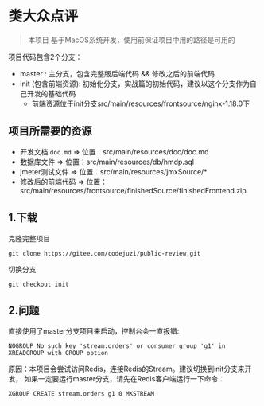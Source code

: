 # 类大众点评
> 本项目 基于MacOS系统开发，使用前保证项目中用的路径是可用的

项目代码包含2个分支：
- master : 主分支，包含完整版后端代码 && 修改之后的前端代码
- init (包含前端资源): 初始化分支，实战篇的初始代码，建议以这个分支作为自己开发的基础代码
  - 前端资源位于init分支src/main/resources/frontsource/nginx-1.18.0下

## 项目所需要的资源
- 开发文档 `doc.md` => 位置：src/main/resources/doc/doc.md
- 数据库文件 => 位置：src/main/resources/db/hmdp.sql
- jmeter测试文件 => 位置：src/main/resources/jmxSource/*
- 修改后的前端代码 => 位置：src/main/resources/frontsource/finishedSource/finishedFrontend.zip

## 1.下载
克隆完整项目
```git
git clone https://gitee.com/codejuzi/public-review.git
```
切换分支
```git
git checkout init
```

## 2.问题
直接使用了master分支项目来启动，控制台会一直报错:
```
NOGROUP No such key 'stream.orders' or consumer group 'g1' in XREADGROUP with GROUP option
```
原因：本项目会尝试访问Redis，连接Redis的Stream。建议切换到init分支来开发，
如果一定要运行master分支，请先在Redis客户端运行一下命令：
```shell
XGROUP CREATE stream.orders g1 0 MKSTREAM 
```